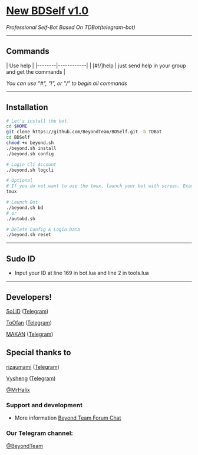 # [New BDSelf v1.0](https://telegram.me/BeyondTeam)

*Professional Self-Bot Based On TDBot(telegram-bot)*


* * *

## Commands

| Use help |
|--------|------------|
| [#!/]help | just send help in your group and get the commands |

*You can use "#", "!", or "/" to begin all commands*

* * *

## Installation

```sh
# Let's install the bot.
cd $HOME
git clone https://github.com/BeyondTeam/BDSelf.git -b TDBot
cd BDSelf
chmod +x beyond.sh
./beyond.sh install
./beyond.sh config

# Login Cli Account
./beyond.sh logcli

# Optional
# If you do not want to use the tmux, launch your bot with screen. Example: screen ./autobd.sh
tmux

# Launch Bot
./beyond.sh bd
# or
./autobd.sh

# Delete Config & Login Data
./beyond.sh reset
```

* * *

## Sudo ID
* Input your ID at line 169 in bot.lua and line 2 in tools.lua

* * *

## Developers!

[SoLiD](https://github.com/solid021) ([Telegram](https://telegram.me/SoLiD))

[ToOfan](https://github.com/To0fan) ([Telegram](https://telegram.me/ToOfan))

[MAKAN](https://github.com/makanj) ([Telegram](https://telegram.me/MAKAN))

## Special thanks to

[rizaumami](https://github.com/rizaumami) ([Telegram](https://telegram.me/kuncen))

[Vysheng](https://github.com/Vysheng) ([Telegram](https://telegram.me/Vysheng))

[@MrHalix](https://telegram.me/MrHalix)

### Support and development

* More information [Beyond Team Forum Chat](https://telegram.me/joinchat/BqLVv0IDQ8GoX0irFJptog)

### Our Telegram channel:

[@BeyondTeam](https://telegram.me/BeyondTeam)
